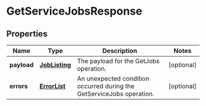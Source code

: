 
# GetServiceJobsResponse

## Properties
Name | Type | Description | Notes
------------ | ------------- | ------------- | -------------
**payload** | [**JobListing**](JobListing.md) | The payload for the GetJobs operation. |  [optional]
**errors** | [**ErrorList**](ErrorList.md) | An unexpected condition occurred during the GetServiceJobs operation. |  [optional]



